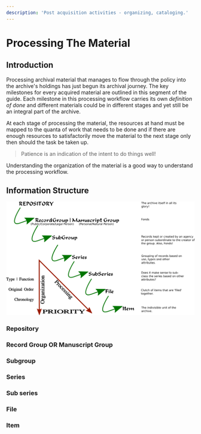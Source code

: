 ```yaml
---
description: 'Post acquisition activities - organizing, cataloging.'
---
```


# Processing The Material

## Introduction

Processing archival material that manages to flow through the policy into the archive's holdings has just begun its archival journey. The key milestones for every acquired material are outlined in this segment of the guide. Each milestone in this processing workflow carries its own _definition of done_ and different materials could be in different stages and yet still be an integral part of the archive.

At each stage of processing the material, the resources at hand must be mapped to the quanta of work that needs to be done and if there are enough resources to satisfactorily move the material to the next stage only then should the task be taken up. 

> Patience is an indication of the intent to do things well!

Understanding the organization of the material is a good way to understand the processing workflow. 

## Information Structure

![Flowchart showing relationship between different processing stages and tasks along with organizational structure for the archive&apos;s holdings.](../.gitbook/assets/processing-flowchart.svg.png)

### Repository

### Record Group OR Manuscript Group

### Subgroup

### Series

### Sub series

### File

### Item



